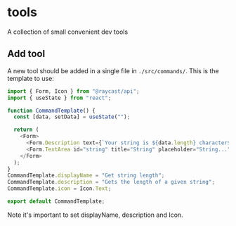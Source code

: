 # tools

A collection of small convenient dev tools

## Add tool

A new tool should be added in a single file in `./src/commands/`. This is the template to use:

```ts
import { Form, Icon } from "@raycast/api";
import { useState } from "react";

function CommandTemplate() {
  const [data, setData] = useState("");

  return (
    <Form>
      <Form.Description text={`Your string is ${data.length} character${data.length !== 1}s long.`} />
      <Form.TextArea id="string" title="String" placeholder="String..." value={data} onChange={setData} />
    </Form>
  );
}
CommandTemplate.displayName = "Get string length";
CommandTemplate.description = "Gets the length of a given string";
CommandTemplate.icon = Icon.Text;

export default CommandTemplate;
```

Note it's important to set displayName, description and Icon.
